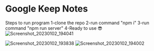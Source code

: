 # Google Keep Notes
Steps to run program
1-clone the repo
2-run command "npm i"
3-run command "npm run server"
4-Ready to use 😎
![Screenshot_20230102_194041](https://user-images.githubusercontent.com/98267696/210243542-811c0fc1-ae2c-4eb3-abe1-7c7398393a4d.png)

 ![Screenshot_20230102_193838](https://user-images.githubusercontent.com/98267696/210243510-0b28bf6b-f509-4889-ae68-1fc59d7defbf.png)
 ![Screenshot_20230102_194002](https://user-images.githubusercontent.com/98267696/210243597-b7363143-6e79-4d62-99c9-f742c4d2ea70.png)
